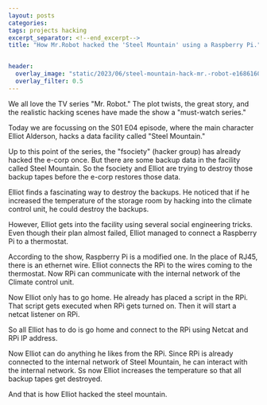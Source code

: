 ```yaml
---
layout: posts
categories:
tags: projects hacking
excerpt_separator: <!--end_excerpt-->
title: "How Mr.Robot hacked the 'Steel Mountain' using a Raspberry Pi."


header:
  overlay_image: "static/2023/06/steel-mountain-hack-mr.-robot-e1686160421682-1080x675.png"
  overlay_filter: 0.5
---
```


We all love the TV series "Mr. Robot." The plot twists, the great story, and the realistic hacking scenes have made the show a "must-watch series."
<!--end_excerpt-->


Today we are focussing on  the S01 E04 episode, where the main character Elliot Alderson, hacks a data facility called "Steel Mountain." 

Up to this point of the series, the "fsociety" (hacker group) has already hacked the e-corp once. But there are some backup data in the facility called Steel Mountain. So the fsociety and Elliot are trying to destroy those backup tapes before the e-corp restores those data.

Elliot finds a fascinating way to destroy the backups. He noticed that if he increased the temperature of the storage room by hacking into the climate control unit, he could destroy the backups.

However, Elliot gets into the facility using several social engineering tricks. Even though their plan almost failed, Elliot managed to connect a Raspberry Pi to a thermostat.


According to the show, Raspberry Pi is a modified one. In the place of RJ45, there is an ethernet wire. Elliot connects the RPi to the wires coming to the thermostat. Now RPi can communicate with the internal network of the Climate control unit.

Now Elliot only has to go home. He already has placed a script in the RPi. That script gets executed when RPi gets turned on. Then it will start a netcat listener on RPi. 

So all Elliot has to do is go home and connect to the RPi using Netcat and RPi IP address.

Now Elliot can do anything he likes from the RPi.  Since RPi is already connected to the internal network of Steel Mountain, he can interact with the internal network. Ss now Elliot increases the temperature so that all backup tapes get destroyed.


And that is how Elliot hacked the steel mountain.
